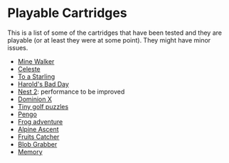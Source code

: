 # Playable Cartridges

This is a list of some of the cartridges that have been tested and they are playable (or at least they were at some point). They might have minor issues.

- [Mine Walker](https://www.lexaloffle.com/bbs/?tid=42395)
- [Celeste](https://www.lexaloffle.com/bbs/?tid=2145)
- [To a Starling](https://www.lexaloffle.com/bbs/?tid=45958)
- [Harold's Bad Day](https://www.lexaloffle.com/bbs/?pid=100973)
- [Nest 2](https://www.lexaloffle.com/bbs/?tid=37753): performance to be improved
- [Dominion X](https://www.lexaloffle.com/bbs/?pid=73231)
- [Tiny golf puzzles](https://www.lexaloffle.com/bbs/?pid=79680)
- [Pengo](https://www.lexaloffle.com/bbs/?tid=45605)
- [Frog adventure](https://www.lexaloffle.com/bbs/?pid=104185)
- [Alpine Ascent](https://www.lexaloffle.com/bbs/?tid=40791)
- [Fruits Catcher](https://www.lexaloffle.com/bbs/?tid=45946)
- [Blob Grabber](https://www.lexaloffle.com/bbs/?tid=45917)
- [Memory](https://www.lexaloffle.com/bbs/?tid=45933)
